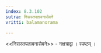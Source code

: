 ```yaml
---
index: 8.3.102
sutra: निसस्तपतावनासेवने
vritti: balamanorama

---
```

<<निसस्तपतावनासेवने>> - नक्षत्राद्वा । स्पष्टम् ।